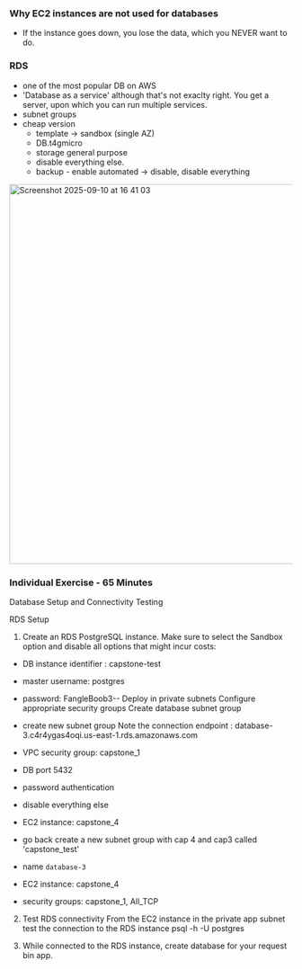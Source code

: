 ### Why EC2 instances are not used for databases

- If the instance goes down, you lose the data, which you NEVER want to do.

### RDS

- one of the most popular DB on AWS
- 'Database as a service' although that's not exaclty right. You get a server, upon which you can run multiple services.
- subnet groups
- cheap version
  - template -> sandbox (single AZ)
  - DB.t4gmicro
  - storage general purpose
  - disable everything else.
  - backup - enable automated -> disable, disable everything

<img width="1069" height="676" alt="Screenshot 2025-09-10 at 16 41 03" src="https://github.com/user-attachments/assets/7201e64c-0136-4d0a-b062-44e15d89c3dc" />

### Individual Exercise - 65 Minutes

Database Setup and Connectivity Testing

RDS Setup

1. Create an RDS PostgreSQL instance. Make sure to select the Sandbox option and disable all options that might incur costs:
  - DB instance identifier : capstone-test
  - master username: postgres
  - password: FangleBoob3--
Deploy in private subnets
Configure appropriate security groups
Create database subnet group
- create new subnet group
Note the connection endpoint : database-3.c4r4ygas4oqi.us-east-1.rds.amazonaws.com
- VPC security group: capstone_1
- DB port 5432
- password authentication
- disable everything else
- EC2 instance: capstone_4

- go back create a new subnet group with cap 4 and cap3 called 'capstone_test'
- name `database-3`
- EC2 instance: capstone_4
- security groups: capstone_1, All_TCP
2. Test RDS connectivity
From the EC2 instance in the private app subnet test the connection to the RDS instance
psql -h <your-rds-endpoint> -U postgres

3. While connected to the RDS instance, create database for your request bin app.
